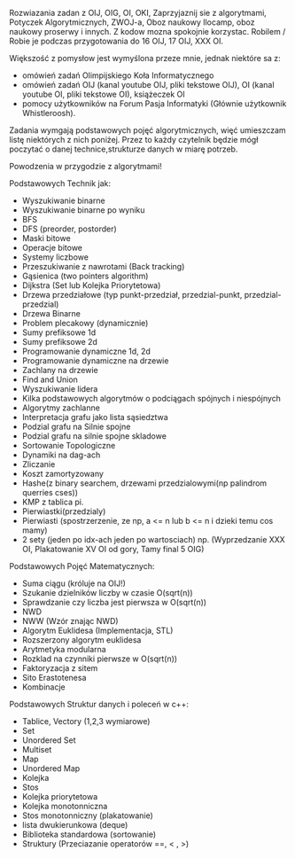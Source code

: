 Rozwiazania zadan z OIJ, OIG, OI, OKI, Zaprzyjaznij sie z algorytmami, Potyczek Algorytmicznych, ZWOJ-a, Oboz naukowy Ilocamp, oboz naukowy proserwy i innych.
Z kodow mozna spokojnie korzystac.
Robilem / Robie je podczas przygotowania do 16 OIJ, 17 OIJ, XXX OI.

Większość z pomysłow jest wymyślona przeze mnie, jednak niektóre sa z:
- omówień zadań Olimpijskiego Koła Informatycznego
- omówień zadań OIJ (kanal youtube OIJ, pliki tekstowe OIJ), OI (kanal youtube OI, pliki tekstowe OI), książeczek OI
- pomocy użytkowników na Forum Pasja Informatyki (Głównie użytkownik Whistleroosh).

Zadania wymgają podstawowych pojęć algorytmicznych, więć umieszczam listę niektórych z nich poniżej.
Przez to każdy czytelnik będzie mógł poczytać o danej technice,strukturze danych w miarę potrzeb.


Powodzenia w przygodzie z algorytmami!


Podstawowych Technik jak:
- Wyszukiwanie binarne
- Wyszukiwanie binarne po wyniku
- BFS 
- DFS (preorder, postorder)
- Maski bitowe
- Operacje bitowe
- Systemy liczbowe
- Przeszukiwanie z nawrotami (Back tracking)
- Gąsienica (two pointers algorithm)
- Dijkstra (Set lub Kolejka Priorytetowa)
- Drzewa przedziałowe (typ punkt-przedział, przedzial-punkt, przedzial-przedzial)
- Drzewa Binarne
- Problem plecakowy (dynamicznie)
- Sumy prefiksowe 1d
- Sumy prefiksowe 2d
- Programowanie dynamiczne 1d, 2d
- Programowanie dynamiczne na drzewie
- Zachlany na drzewie
- Find and Union
- Wyszukiwanie lidera
- Kilka podstawowych algorytmów o podciągach spójnych i niespójnych
- Algorytmy zachlanne
- Interpretacja grafu jako lista sąsiedztwa
- Podzial grafu na Silnie spojne
- Podzial grafu na silnie spojne skladowe
- Sortowanie Topologiczne
- Dynamiki na dag-ach
- Zliczanie
- Koszt zamortyzowany
- Hashe(z binary searchem, drzewami przedzialowymi(np palindrom querries cses))
- KMP z tablica pi.
- Pierwiastki(przedzialy)
- Pierwiasti (spostrzerzenie, ze np, a <= n lub b <= n i dzieki temu cos mamy)
- 2 sety (jeden po idx-ach jeden po wartosciach) np. (Wyprzedzanie XXX OI, Plakatowanie XV OI od gory, Tamy final 5 OIG)

Podstawowych Pojęć Matematycznych:
- Suma ciągu (króluje na OIJ!)
- Szukanie dzielników liczby w czasie O(sqrt(n))
- Sprawdzanie czy liczba jest pierwsza w O(sqrt(n))
- NWD
- NWW (Wzór znając NWD)
- Algorytm Euklidesa (Implementacja, STL)
- Rozszerzony algorytm euklidesa
- Arytmetyka modularna
- Rozklad na czynniki pierwsze w O(sqrt(n))
- Faktoryzacja z sitem
- Sito Erastotenesa
- Kombinacje

Podstawowych Struktur danych i poleceń w c++:
- Tablice, Vectory (1,2,3 wymiarowe)
- Set
- Unordered Set
- Multiset
- Map
- Unordered Map
- Kolejka
- Stos
- Kolejka priorytetowa
- Kolejka monotonniczna
- Stos monotonniczny (plakatowanie)
- lista dwukierunkowa (deque)
- Biblioteka standardowa (sortowanie)
- Struktury (Przeciazanie operatorów ==, < , >)
